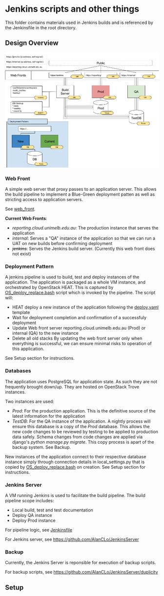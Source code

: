 # Jenkins scripts and other things

This folder contains materials used in Jenkins builds and is referenced by the Jenkinsfile in the root directory.

## Design Overview
![UoMResplatReportingInfrastructure.png](UoMResplatReportingInfrastructure.png)

### Web Front

A simple web server that proxy passes to an application server. This allows the build pipeline to implement a Blue-Green deployment patten as well as stricting access to application servers.

See [web_front](web_front).

__Current Web Fronts__:
* _reporting.cloud.unimelb.edu.au_: The production instance that serves the application
* _internal_: Serves a "QA" instance of the application so that we can run a UAT on new builds before confirming deployment
* _~~jenkins~~_: Serves the Jenkins build server. (Currently this web front does not exist)

### Deployment Pattern

A jenkins pipeline is used to build, test and deploy instances of the application. The application is packaged as a whole VM instance, and orchestrated by OpenStack HEAT. This is captured by [OS_deploy_replace.bash](OS_deploy_replace) script which is invoked by the pipeline. The script will:
* HEAT deploy a new instance of the application following the [deploy.yaml](deploy.yaml) template
* Wait for deployment completion and confirmation of a successfuly deployment
* Update Web front server reporting.cloud.unimelb.edu.au (Prod) or internal (QA) to the new instance
* Delete all old stacks
By updating the web front server only when everything is successful, we can ensure minimal risks to operation of this application.

See Setup section for instructions.

### Databases

The application uses PostgreSQL for application state. As such they are not frequently brought down/up. They are hosted on OpenStack Trove instances.

Two instances are used:
* _Prod_: For the production application. This is the definitive source of the latest information for the application
* _TestDB_: For the QA instance of the application. A nightly process will ensure this database is a copy of the _Prod_ database. This allows the new code changes to be reviewed by testing to be applied to production data safely. Schema changes from code changes are applied via django's _python manage.py migrate_. This copy process is apart of the backup system. See Backup.

New instances of the application connect to their respective database instance simply through connection details in local\_settings.py that is copied by [OS_deploy_replace.bash](OS_deploy_replace.bash) on creation. See Setup section for instructions.

### Jenkins Server

A VM running Jenkins is used to facilitate the build pipeline. The build pipeline scope includes:
* Local build, test and test documentation
* Deploy QA instance
* Deploy Prod instance

For pipeline logic, see [Jenkinsfile](../Jenkinsfile)

For Jenkins server, see https://github.com/AlanCLo/JenkinsServer

### Backup


Currently, the Jenkins Server is reponsible for execution of backup scripts.

For backup scripts, see https://github.com/AlanCLo/JenkinsServer/duplicity 

## Setup







